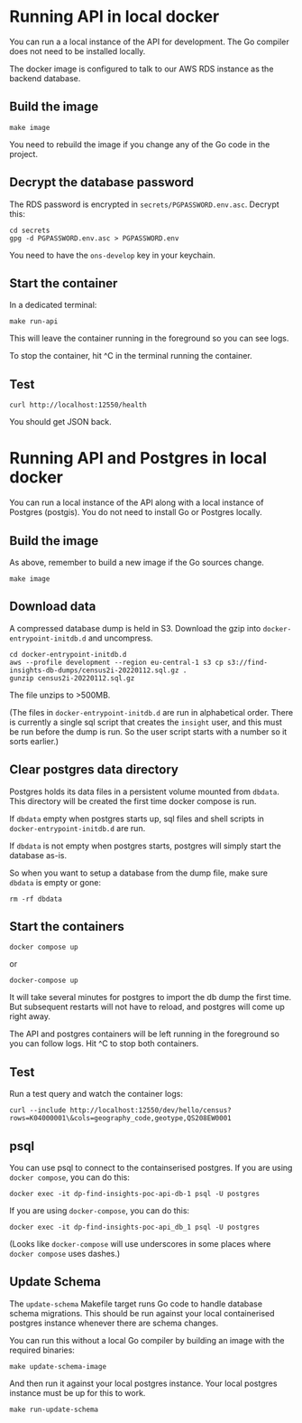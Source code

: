 # Running API in local docker

You can run a a local instance of the API for development.
The Go compiler does not need to be installed locally.

The docker image is configured to talk to our AWS RDS instance as the backend database.

## Build the image

```shell
make image
```

You need to rebuild the image if you change any of the Go code in the project.

## Decrypt the database password

The RDS password is encrypted in `secrets/PGPASSWORD.env.asc`.
Decrypt this:

```shell
cd secrets
gpg -d PGPASSWORD.env.asc > PGPASSWORD.env
```
You need to have the `ons-develop` key in your keychain.

## Start the container

In a dedicated terminal:

```shell
make run-api
```

This will leave the container running in the foreground so you can see logs.

To stop the container, hit ^C in the terminal running the container.

## Test

```shell
curl http://localhost:12550/health
```

You should get JSON back.

# Running API and Postgres in local docker

You can run a local instance of the API along with a local instance of Postgres (postgis).
You do not need to install Go or Postgres locally.

## Build the image

As above, remember to build a new image if the Go sources change.

```
make image
```

## Download data

A compressed database dump is held in S3.
Download the gzip into `docker-entrypoint-initdb.d` and uncompress.

```
cd docker-entrypoint-initdb.d
aws --profile development --region eu-central-1 s3 cp s3://find-insights-db-dumps/census2i-20220112.sql.gz .
gunzip census2i-20220112.sql.gz
```

The file unzips to >500MB.

(The files in `docker-entrypoint-initdb.d` are run in alphabetical order.
There is currently a single sql script that creates the `insight` user, and this must be run before the dump is run.
So the user script starts with a number so it sorts earlier.)

## Clear postgres data directory

Postgres holds its data files in a persistent volume mounted from `dbdata`.
This directory will be created the first time docker compose is run.

If `dbdata` empty when postgres starts up, sql files and shell scripts in `docker-entrypoint-initdb.d` are run.

If `dbdata` is not empty when postgres starts, postgres will simply start the database as-is.

So when you want to setup a database from the dump file, make sure `dbdata` is empty or gone:

```
rm -rf dbdata
```

## Start the containers

```
docker compose up
```
or
```
docker-compose up
```

It will take several minutes for postgres to import the db dump the first time.
But subsequent restarts will not have to reload, and postgres will come up right away.

The API and postgres containers will be left running in the foreground so you can follow logs.
Hit ^C to stop both containers.

## Test

Run a test query and watch the container logs:

```
curl --include http://localhost:12550/dev/hello/census?rows=K04000001\&cols=geography_code,geotype,QS208EW0001
```

## psql

You can use psql to connect to the containserised postgres.
If you are using `docker compose`, you can do this:

```
docker exec -it dp-find-insights-poc-api-db-1 psql -U postgres
```

If you are using `docker-compose`, you can do this:

```
docker exec -it dp-find-insights-poc-api_db_1 psql -U postgres
```

(Looks like `docker-compose` will use underscores in some places where `docker compose` uses dashes.)

## Update Schema

The `update-schema` Makefile target runs Go code to handle database schema migrations.
This should be run against your local containerised postgres instance whenever there are schema changes.

You can run this without a local Go compiler by building an image with the required binaries:

    make update-schema-image

And then run it against your local postgres instance.
Your local postgres instance must be up for this to work.

    make run-update-schema
